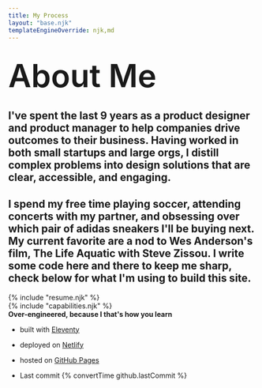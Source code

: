 ```yaml
---
title: My Process
layout: "base.njk"
templateEngineOverride: njk,md
---
```

<div class="about">
    <!-- <img src="/assets/profile-thumb.png" alt="Personal Photo Small" width=250 height=250> -->
    <!-- <img src="/assets/headshot.jpg" alt="Personal Photo Small" width=300 style="border-radius:1rem;"> -->
    <div class="top fade-in">
        <div class="headshot">&nbsp;</div>
        <h1 style="font-size:4rem; font-weight: 600; margin:0;">About Me</h1>
        <h2>
            I've spent the last 9 years as a product designer and product manager to help companies drive outcomes to their business. Having worked in both small startups and large orgs, I distill complex problems into design solutions that are clear, accessible, and engaging.
        </h2>
        <!-- <h2>
            My background in computer science and soccer coaching, allow me to collaborate seamlessly with product and engineering teams. Doing something alone is impressive, but with a team? Man, that's what makes it fun! 
        </h2> -->
        <h2>
            I spend my free time playing soccer, attending concerts with my partner, and obsessing over which pair of adidas sneakers I'll be buying next. My current favorite are a nod to Wes Anderson's film, The Life Aquatic with Steve Zissou. I write some code here and there to keep me sharp, check below for what I'm using to build this site.
        </h2>
    </div>

<section class="fade-in">
{% include "resume.njk" %}
</section>

<section class="fade-in">
{% include "capabilities.njk" %}
</section>

<section class="fade-in">
<b>Over-engineered, because I that's how you learn</b>

- built with <a href="https://www.11ty.dev/" target="_blank">Eleventy</a>
- deployed on <a href="https://www.netlify.com/" target="_blank">Netlify</a> 
- hosted on <a href="https://pages.github.com/" target="_blank">GitHub Pages</a>

- Last commit {% convertTime github.lastCommit %}
</section>